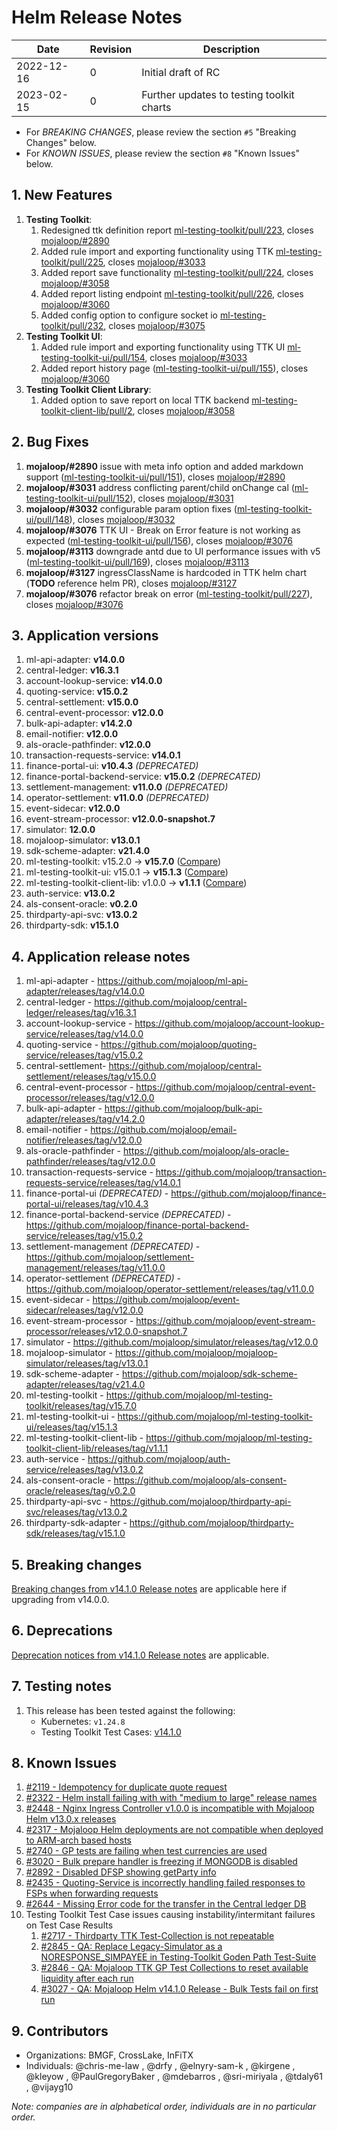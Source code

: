 # Helm Release Notes

Date | Revision | Description
---------|----------|---------
 2022-12-16 | 0 | Initial draft of RC
 2023-02-15 | 0 | Further updates to testing toolkit charts

- For *BREAKING CHANGES*, please review the section `#5` "Breaking Changes" below.
- For *KNOWN ISSUES*, please review the section `#8` "Known Issues" below.

## 1. New Features

1. **Testing Toolkit**:
    1. Redesigned ttk definition report [ml-testing-toolkit/pull/223](https://github.com/mojaloop/ml-testing-toolkit/pull/223), closes [mojaloop/#2890](https://github.com/mojaloop/project/issues/2890)
    2. Added rule import and exporting functionality using TTK [ml-testing-toolkit/pull/225](https://github.com/mojaloop/ml-testing-toolkit/pull/225), closes [mojaloop/#3033](https://github.com/mojaloop/project/issues/3033)
    3. Added report save functionality [ml-testing-toolkit/pull/224](https://github.com/mojaloop/ml-testing-toolkit/pull/224), closes [mojaloop/#3058](https://github.com/mojaloop/project/issues/3058)
    4. Added report listing endpoint [ml-testing-toolkit/pull/226](https://github.com/mojaloop/ml-testing-toolkit/pull/226), closes [mojaloop/#3060](https://github.com/mojaloop/project/issues/3060)
    5. Added config option to configure socket io [ml-testing-toolkit/pull/232](https://github.com/mojaloop/ml-testing-toolkit/pull/232), closes [mojaloop/#3075](https://github.com/mojaloop/project/issues/3075)
2. **Testing Toolkit UI**:
    1. Added rule import and exporting functionality using TTK UI [ml-testing-toolkit-ui/pull/154](https://github.com/mojaloop/ml-testing-toolkit-ui/pull/154), closes [mojaloop/#3033](https://github.com/mojaloop/project/issues/3033)
    2. Added report history page ([ml-testing-toolkit-ui/pull/155](https://github.com/mojaloop/ml-testing-toolkit-ui/pull/155)), closes [mojaloop/#3060](https://github.com/mojaloop/project/issues/3060)
3. **Testing Toolkit Client Library**:
    1. Added option to save report on local TTK backend [ml-testing-toolkit-client-lib/pull/2](https://github.com/mojaloop/ml-testing-toolkit-client-lib/pull/2), closes [mojaloop/#3058](https://github.com/mojaloop/project/issues/3058)

## 2. Bug Fixes

1. **mojaloop/#2890** issue with meta info option and added markdown support ([ml-testing-toolkit-ui/pull/151](https://github.com/mojaloop/ml-testing-toolkit-ui/pull/151)), closes [mojaloop/#2890](https://github.com/mojaloop/project/issues/2890)
2. **mojaloop/#3031** address conflicting parent/child onChange cal ([ml-testing-toolkit-ui/pull/152](https://github.com/mojaloop/ml-testing-toolkit-ui/pull/152)), closes [mojaloop/#3031](https://github.com/mojaloop/project/issues/3031)
3. **mojaloop/#3032** configurable param option fixes ([ml-testing-toolkit-ui/pull/148](https://github.com/mojaloop/ml-testing-toolkit-ui/pull/148)), closes [mojaloop/#3032](https://github.com/mojaloop/project/issues/3032)
4. **mojaloop/#3076** TTK UI - Break on Error feature is not working as expected ([ml-testing-toolkit-ui/pull/156](https://github.com/mojaloop/ml-testing-toolkit-ui/pull/156)), closes [mojaloop/#3076](https://github.com/mojaloop/project/issues/3076)
5. **mojaloop/#3113** downgrade antd due to UI performance issues with v5 ([ml-testing-toolkit-ui/pull/169](https://github.com/mojaloop/ml-testing-toolkit-ui/pull/169)), closes [mojaloop/#3113](https://github.com/mojaloop/project/issues/3113)
6. **mojaloop/#3127** ingressClassName is hardcoded in TTK helm chart (**TODO** reference helm PR), closes [mojaloop/#3127](https://github.com/mojaloop/project/issues/3127)
7. **mojaloop/#3076** refactor break on error ([ml-testing-toolkit/pull/227](https://github.com/mojaloop/ml-testing-toolkit/pull/227)), closes [mojaloop/#3076](https://github.com/mojaloop/project/issues/3076)

## 3. Application versions

1. ml-api-adapter: **v14.0.0**
2. central-ledger: **v16.3.1**
3. account-lookup-service: **v14.0.0**
4. quoting-service: **v15.0.2**
5. central-settlement: **v15.0.0**
6. central-event-processor: **v12.0.0**
7. bulk-api-adapter: **v14.2.0**
8. email-notifier: **v12.0.0**
9. als-oracle-pathfinder: **v12.0.0**
10. transaction-requests-service: **v14.0.1**
11. finance-portal-ui: **v10.4.3** _(DEPRECATED)_
12. finance-portal-backend-service: **v15.0.2** _(DEPRECATED)_
13. settlement-management: **v11.0.0** _(DEPRECATED)_
14. operator-settlement: **v11.0.0** _(DEPRECATED)_
15. event-sidecar: **v12.0.0**
16. event-stream-processor: **v12.0.0-snapshot.7**
17. simulator: **12.0.0**
18. mojaloop-simulator: **v13.0.1**
19. sdk-scheme-adapter: **v21.4.0**
20. ml-testing-toolkit: v15.2.0 -> **v15.7.0** ([Compare](https://github.com/mojaloop/ml-testing-toolkit/compare/v15.2.0...v15.7.0))
21. ml-testing-toolkit-ui: v15.0.1 -> **v15.1.3** ([Compare](https://github.com/mojaloop/ml-testing-toolkit-ui/compare/v15.0.1...v15.1.3))
22. ml-testing-toolkit-client-lib: v1.0.0 -> **v1.1.1** ([Compare](https://github.com/mojaloop/ml-testing-toolkit-client-lib/compare/v1.0.0...v1.1.1))
23. auth-service: **v13.0.2**
24. als-consent-oracle: **v0.2.0**
25. thirdparty-api-svc: **v13.0.2**
26. thirdparty-sdk: **v15.1.0**

## 4. Application release notes

1. ml-api-adapter - https://github.com/mojaloop/ml-api-adapter/releases/tag/v14.0.0
2. central-ledger - https://github.com/mojaloop/central-ledger/releases/tag/v16.3.1
3. account-lookup-service - https://github.com/mojaloop/account-lookup-service/releases/tag/v14.0.0
4. quoting-service - https://github.com/mojaloop/quoting-service/releases/tag/v15.0.2
5. central-settlement- https://github.com/mojaloop/central-settlement/releases/tag/v15.0.0
6. central-event-processor - https://github.com/mojaloop/central-event-processor/releases/tag/v12.0.0
7. bulk-api-adapter - https://github.com/mojaloop/bulk-api-adapter/releases/tag/v14.2.0
8. email-notifier - https://github.com/mojaloop/email-notifier/releases/tag/v12.0.0
9. als-oracle-pathfinder - https://github.com/mojaloop/als-oracle-pathfinder/releases/tag/v12.0.0
10. transaction-requests-service - https://github.com/mojaloop/transaction-requests-service/releases/tag/v14.0.1
11. finance-portal-ui _(DEPRECATED)_ - https://github.com/mojaloop/finance-portal-ui/releases/tag/v10.4.3
12. finance-portal-backend-service _(DEPRECATED)_ - https://github.com/mojaloop/finance-portal-backend-service/releases/tag/v15.0.2
13. settlement-management _(DEPRECATED)_ - https://github.com/mojaloop/settlement-management/releases/tag/v11.0.0
14. operator-settlement _(DEPRECATED)_ - https://github.com/mojaloop/operator-settlement/releases/tag/v11.0.0
15. event-sidecar - https://github.com/mojaloop/event-sidecar/releases/tag/v12.0.0
16. event-stream-processor - https://github.com/mojaloop/event-stream-processor/releases/v12.0.0-snapshot.7
17. simulator - https://github.com/mojaloop/simulator/releases/tag/v12.0.0
18. mojaloop-simulator - https://github.com/mojaloop/mojaloop-simulator/releases/tag/v13.0.1
19. sdk-scheme-adapter - https://github.com/mojaloop/sdk-scheme-adapter/releases/tag/v21.4.0
20. ml-testing-toolkit - https://github.com/mojaloop/ml-testing-toolkit/releases/tag/v15.7.0
21. ml-testing-toolkit-ui - https://github.com/mojaloop/ml-testing-toolkit-ui/releases/tag/v15.1.3
22. ml-testing-toolkit-client-lib - https://github.com/mojaloop/ml-testing-toolkit-client-lib/releases/tag/v1.1.1
23. auth-service - https://github.com/mojaloop/auth-service/releases/tag/v13.0.2
24. als-consent-oracle - https://github.com/mojaloop/als-consent-oracle/releases/tag/v0.2.0
25. thirdparty-api-svc - https://github.com/mojaloop/thirdparty-api-svc/releases/tag/v13.0.2
26. thirdparty-sdk-adapter - https://github.com/mojaloop/thirdparty-sdk/releases/tag/v15.1.0

## 5. Breaking changes

[Breaking changes from v14.1.0 Release notes](./release-v14.1.0.md#5-breaking-changes) are applicable here if upgrading from v14.0.0.

## 6. Deprecations

[Deprecation notices from v14.1.0 Release notes](./release-v14.1.0.md#6-deprecations) are applicable.

## 7. Testing notes

1. This release has been tested against the following:
    - Kubernetes: `v1.24.8`
    - Testing Toolkit Test Cases: [v14.1.0](https://github.com/mojaloop/testing-toolkit-test-cases/releases/tag/v14.1.0)

## 8. Known Issues

1. [#2119 - Idempotency for duplicate quote request](https://github.com/mojaloop/project/issues/2119)
2. [#2322 - Helm install failing with with "medium to large" release names](https://github.com/mojaloop/project/issues/2322)
3. [#2448 - Nginx Ingress Controller v1.0.0 is incompatible with Mojaloop Helm v13.0.x releases](https://github.com/mojaloop/project/issues/2448)
4. [#2317 - Mojaloop Helm deployments are not compatible when deployed to ARM-arch based hosts](https://github.com/mojaloop/project/issues/2317)
5. [#2740 - GP tests are failing when test currencies are used](https://github.com/mojaloop/project/issues/2740)
6. [#3020 - Bulk prepare handler is freezing if MONGODB is disabled ](https://github.com/mojaloop/project/issues/3020)
7. [#2892 - Disabled DFSP showing getParty info ](https://github.com/mojaloop/project/issues/2892)
8. [#2435 - Quoting-Service is incorrectly handling failed responses to FSPs when forwarding requests](https://github.com/mojaloop/project/issues/2435)
9. [#2644 - Missing Error code for the transfer in the Central ledger DB](https://github.com/mojaloop/project/issues/2644)
10. Testing Toolkit Test Case issues causing instability/intermitant failures on Test Case Results
    1. [#2717 - Thirdparty TTK Test-Collection is not repeatable](https://github.com/mojaloop/project/issues/2717)
    2. [#2845 - QA: Replace Legacy-Simulator as a NORESPONSE_SIMPAYEE in Testing-Toolkit Goden Path Test-Suite](https://github.com/mojaloop/project/issues/2845)
    3. [#2846 - QA: Mojaloop TTK GP Test Collections to reset available liquidity after each run](https://github.com/mojaloop/project/issues/2846)
    4. [#3027 - QA: Mojaloop Helm v14.1.0 Release - Bulk Tests fail on first run](https://github.com/mojaloop/project/issues/3027)

## 9. Contributors

- Organizations: BMGF, CrossLake, InFiTX
- Individuals: @chris-me-law , @drfy , @elnyry-sam-k , @kirgene , @kleyow , @PaulGregoryBaker , @mdebarros , @sri-miriyala , @tdaly61 , @vijayg10

_Note: companies are in alphabetical order, individuals are in no particular order._
